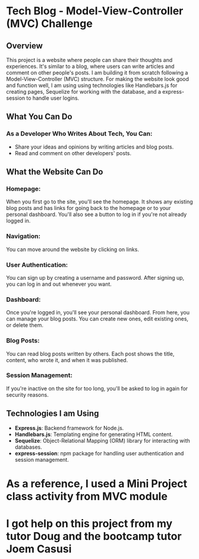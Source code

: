 
# Tech Blog - Model-View-Controller (MVC) Challenge

## Overview

This project is a website where people can share their thoughts and experiences. It's similar to a blog, where users can write articles and comment on other people's posts. I am building it from scratch following a Model-View-Controller (MVC) structure. For making the website look good and function well, I am using using technologies like Handlebars.js for creating pages, Sequelize for working with the database, and a express-session to handle user logins.

## What You Can Do

### As a Developer Who Writes About Tech, You Can:

- Share your ideas and opinions by writing articles and blog posts.
- Read and comment on other developers' posts.

## What the Website Can Do

### Homepage:

When you first go to the site, you'll see the homepage. It shows any existing blog posts and has links for going back to the homepage or to your personal dashboard. You'll also see a button to log in if you're not already logged in.

### Navigation:

You can move around the website by clicking on links.

### User Authentication:

You can sign up by creating a username and password. After signing up, you can log in and out whenever you want.

### Dashboard:

Once you're logged in, you'll see your personal dashboard. From here, you can manage your blog posts. You can create new ones, edit existing ones, or delete them.

### Blog Posts:

You can read blog posts written by others. Each post shows the title, content, who wrote it, and when it was published.

### Session Management:

If you're inactive on the site for too long, you'll be asked to log in again for security reasons.

## Technologies I am Using

- **Express.js**: Backend framework for Node.js.
- **Handlebars.js**: Templating engine for generating HTML content.
- **Sequelize**: Object-Relational Mapping (ORM) library for interacting with databases.
- **express-session**: npm package for handling user authentication and session management.

# As a reference, I used a Mini Project  class activity from MVC module
# I got help on this project from my tutor Doug and the bootcamp tutor Joem Casusi


